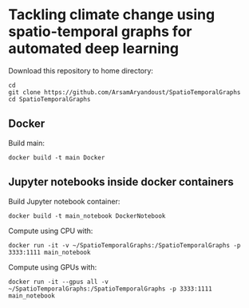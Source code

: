 # Tackling climate change using spatio-temporal graphs for automated deep learning




Download this repository to home directory:
```
cd
git clone https://github.com/ArsamAryandoust/SpatioTemporalGraphs
cd SpatioTemporalGraphs
```

## Docker

Build main:
``` 
docker build -t main Docker
```

## Jupyter notebooks inside docker containers

Build Jupyter notebook container:
``` 
docker build -t main_notebook DockerNotebook
```

Compute using CPU with:
``` 
docker run -it -v ~/SpatioTemporalGraphs:/SpatioTemporalGraphs -p 3333:1111 main_notebook
```

Compute using GPUs with:
``` 
docker run -it --gpus all -v ~/SpatioTemporalGraphs:/SpatioTemporalGraphs -p 3333:1111 main_notebook
```


